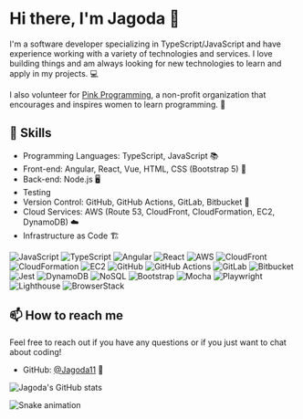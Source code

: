 # Hi there, I'm Jagoda 👋

I'm a software developer specializing in TypeScript/JavaScript and have experience working with a variety of technologies and services. I love building things and am always looking for new technologies to learn and apply in my projects. 💻

I also volunteer for [Pink Programming](https://www.pinkprogramming.se/), a non-profit organization that encourages and inspires women to learn programming. 🌸

## 🚀 Skills

- Programming Languages: TypeScript, JavaScript 📚
- Front-end: Angular, React, Vue, HTML, CSS (Bootstrap 5) 🎨
- Back-end: Node.js 🖥️
- Testing
- Version Control: GitHub, GitHub Actions, GitLab, Bitbucket 🔄
- Cloud Services: AWS (Route 53, CloudFront, CloudFormation, EC2, DynamoDB) ☁️
- Infrastructure as Code 🏗️

![JavaScript](https://img.shields.io/badge/-JavaScript-F7DF1E?style=flat-square&logo=javascript&logoColor=black)
![TypeScript](https://img.shields.io/badge/-TypeScript-3178C6?style=flat-square&logo=typescript&logoColor=white)
![Angular](https://img.shields.io/badge/-Angular-DD0031?style=flat-square&logo=angular&logoColor=white)
![React](https://img.shields.io/badge/-React-61DAFB?style=flat-square&logo=react&logoColor=black)
![AWS](https://img.shields.io/badge/-AWS-232F3E?style=flat-square&logo=amazon-aws&logoColor=white)
![CloudFront](https://img.shields.io/badge/-CloudFront-46a2f1?style=flat-square&logo=amazon-aws&logoColor=white)
![CloudFormation](https://img.shields.io/badge/-CloudFormation-ED8B00?style=flat-square&logo=amazon-aws&logoColor=white)
![EC2](https://img.shields.io/badge/-EC2-232F3E?style=flat-square&logo=amazon-aws&logoColor=white)
![GitHub](https://img.shields.io/badge/-GitHub-181717?style=flat-square&logo=github&logoColor=white)
![GitHub Actions](https://img.shields.io/badge/-GitHub%20Actions-2088FF?style=flat-square&logo=github-actions&logoColor=white)
![GitLab](https://img.shields.io/badge/-GitLab-FCA121?style=flat-square&logo=gitlab&logoColor=white)
![Bitbucket](https://img.shields.io/badge/-Bitbucket-0052CC?style=flat-square&logo=bitbucket&logoColor=white)
![Jest](https://img.shields.io/badge/-Jest-C21325?style=flat-square&logo=jest&logoColor=white)
![DynamoDB](https://img.shields.io/badge/-DynamoDB-4053D6?style=flat-square&logo=amazon-dynamodb&logoColor=white)
![NoSQL](https://img.shields.io/badge/-NoSQL-000000?style=flat-square&logo=apache-cassandra&logoColor=white)
![Bootstrap](https://img.shields.io/badge/-Bootstrap-7952B3?style=flat-square&logo=bootstrap&logoColor=white)
![Mocha](https://img.shields.io/badge/-Mocha-8D6748?style=flat-square&logo=mocha&logoColor=white)
![Playwright](https://img.shields.io/badge/-Playwright-00b4b6?style=flat-square&logo=microsoft&logoColor=white)
![Lighthouse](https://img.shields.io/badge/-Lighthouse-1A237E?style=flat-square&logo=lighthouse&logoColor=white)
![BrowserStack](https://img.shields.io/badge/-BrowserStack-05BD9E?style=flat-square&logo=browserstack&logoColor=white)

## 📫 How to reach me

Feel free to reach out if you have any questions or if you just want to chat about coding!

- GitHub: [@Jagoda11](https://github.com/Jagoda11) 💌

![Jagoda's GitHub stats](https://github-readme-stats.vercel.app/api?username=Jagoda11&show_icons=true&theme=radical)


![Snake animation](https://github.com/Jagoda11/Jagoda11/blob/output/github-contribution-grid-snake.svg)